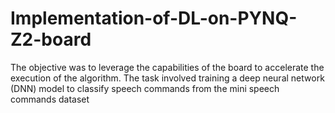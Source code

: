 # Implementation-of-DL-on-PYNQ-Z2-board
The objective was to leverage the capabilities of the board to accelerate the execution of the algorithm. The task involved training a deep neural network (DNN) model to classify speech commands from the mini speech commands dataset
